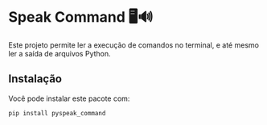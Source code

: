 # Speak Command 🖥️🔊

Este projeto permite ler a execução de comandos no terminal, e até mesmo ler a saída de arquivos Python.

## Instalação

Você pode instalar este pacote com:

```bash
pip install pyspeak_command
